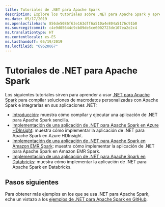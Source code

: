 ```yaml
---
title: Tutoriales de .NET para Apache Spark
description: Explore los tutoriales sobre .NET para Apache Spark y aprenda a integrar Apache Spark en sus aplicaciones .NET.
ms.date: 05/17/2019
ms.openlocfilehash: 856de5086f63e163dff6a510a4e804a5176c91b0
ms.sourcegitcommit: c4e9d05644c9cb89de5ce6002723de107ea2e2c4
ms.translationtype: HT
ms.contentlocale: es-ES
ms.lasthandoff: 05/19/2019
ms.locfileid: "69620067"
---
```

# <a name="net-for-apache-spark-tutorials"></a>Tutoriales de .NET para Apache Spark

Los siguientes tutoriales sirven para aprender a usar [.NET para Apache Spark](../index.yml) para compilar soluciones de macrodatos personalizadas con Apache Spark e integrarlas en sus aplicaciones .NET:

- [Introducción](get-started.md): muestra cómo compilar y ejecutar una aplicación de .NET para Apache Spark sencilla.
- [Implementación de una aplicación de .NET para Apache Spark en Azure HDInsight](hdinsight-deployment.md): muestra cómo implementar la aplicación de .NET para Apache Spark en Azure HDInsight.
- [Implementación de una aplicación de .NET para Apache Spark en Amazon EMR Spark](amazon-emr-spark-deployment.md): muestra cómo implementar la aplicación de .NET para Apache Spark en Amazon EMR Spark.
- [Implementación de una aplicación de .NET para Apache Spark en Databricks](databricks-deployment.md): muestra cómo implementar la aplicación de .NET para Apache Spark en Databricks.

## <a name="next-steps"></a>Pasos siguientes

Para obtener más ejemplos en los que se usa .NET para Apache Spark, eche un vistazo a los [ejemplos de .NET para Apache Spark en GitHub](https://github.com/dotnet/spark#samples).

